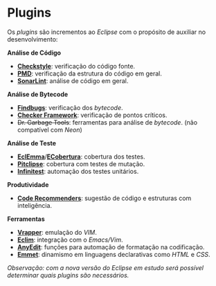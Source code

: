 # Plugins

Os _plugins_ são incrementos ao _Eclipse_ com o propósito de auxiliar no desenvolvimento:

**Análise de Código**

* [**Checkstyle**](https://marketplace.eclipse.org/content/checkstyle-plug): verificação do código fonte.
* **[PMD](https://marketplace.eclipse.org/content/eclipse-pmd)**: verificação da estrutura do código em geral.
* [**SonarLint**](https://marketplace.eclipse.org/content/sonarlint): análise de código em geral.

**Análise de Bytecode**

* [**Findbugs**](https://marketplace.eclipse.org/content/findbugs-eclipse-plugin): verificação dos _bytecode_. 
* **[Checker Framework](http://types.cs.washington.edu/checker-framework/)**: verificação de pontos críticos.
* ~~Dr. Garbage Tools~~: ferramentas para análise de _bytecode_. \(não compatível com _Neon_\)

**Análise de Teste**

* **[EclEmma](https://marketplace.eclipse.org/content/eclemma-java-code-coverage)**\/**[ECobertura](https://marketplace.eclipse.org/content/ecobertura)**: cobertura dos testes.
* [**Pitclipse**](https://marketplace.eclipse.org/content/pitclipse): cobertura com testes de mutação.
* **[Infinitest](https://marketplace.eclipse.org/content/infinitest)**: automação dos testes unitários.

**Produtividade**

* [**Code Recommenders**](https://marketplace.eclipse.org/content/eclipse-code-recommenders): sugestão de código e estruturas com inteligência.

**Ferramentas**

* **[Vrapper](https://marketplace.eclipse.org/content/vrapper-vim)**: emulação do _VIM_.
* [**Eclim**](http://eclim.org): integração com o _Emacs\/Vim_.
* [**AnyEdit**](https://marketplace.eclipse.org/content/anyedit-tools): funções para automação de formatação na codificação.
* **[Emmet](https://marketplace.eclipse.org/content/emmet-ex-zen-coding-eclipse-plugin)**: dinamismo em linguagens declarativas como _HTML_ e _CSS_.

_Observação: com a nova versão do Eclipse em estudo será possível determinar quais plugins são necessários._

